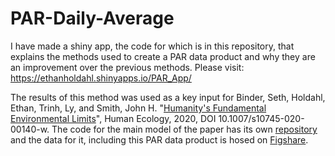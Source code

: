# PAR-Daily-Average

I have made a shiny app, the code for which is in this repository, that explains the methods used to create a PAR data product and why they are an improvement over the previous methods. Please visit:
https://ethanholdahl.shinyapps.io/PAR_App/

The results of this method was used as a key input for Binder, Seth, Holdahl, Ethan, Trinh, Ly, and Smith, John H. "[Humanity's Fundamental Environmental Limits](https://link.springer.com/epdf/10.1007/s10745-020-00140-w?author_access_token=vMmmnfv2JTrxaOXR9qrM5_e4RwlQNchNByi7wbcMAY54hGdsRRI_Oib8ge2rRotMaANbJ7ecnTE9ZVXf4fFinXQnGIGLYuTjHxQc8gCmgcIVi5Xtz6XDx6irCxr3e_1FOv_9YGR9YD7NYAhwVzY68Q%3D%3D)", Human Ecology, 2020, DOI 10.1007/s10745-020-00140-w. The code for the main model of the paper has its own [repository](https://github.com/binders1/maxpop) and the data for it, including this PAR data product is hosed on [Figshare](https://figshare.com/articles/Humanity_s_Fundamental_Environmental_Limits_--_model_input_files/9983369).

